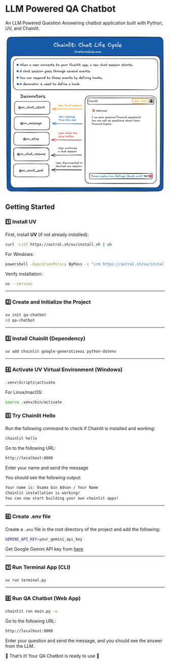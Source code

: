 # LLM Powered QA Chatbot

An LLM Powered Question Answering chatbot application built with Python, UV, and Chainlit.

![Chainlit Life Cycle](images/chainlit_life_cycle.webp)

## Getting Started

### 1️⃣ Install UV

First, install **UV** (if not already installed):

```sh
curl -LsSf https://astral.sh/uv/install.sh | sh
```

For Windows:

```sh
powershell -ExecutionPolicy ByPass -c "irm https://astral.sh/uv/install.ps1 | iex"
```

Verify installation:

```sh
uv --version
```

---

### 2️⃣ Create and Initialize the Project

```sh
uv init qa-chatbot
cd qa-chatbot
```

---

### 3️⃣ Install Chainlit (Dependency)

```sh
uv add chainlit google-generativeai python-dotenv
```

---

### 4️⃣ Activate UV Virtual Environment (Windows)

```sh
.venv\Scripts\activate
```

For Linux/macOS:

```sh
source .venv/bin/activate
```

### 5️⃣ Try Chainlit Hello

Run the following command to check if Chainlit is installed and working:

```sh
chainlit hello
```

Go to the following URL:

```sh
http://localhost:8000
```

Enter your name and send the message

You should see the following output:

```sh
Your name is: Osama bin Adnan / Your Name
Chainlit installation is working!
You can now start building your own chainlit apps!
```

---

### 6️⃣ Create .env file

Create a `.env` file in the root directory of the project and add the following:

```sh
GEMINI_API_KEY=your_gemini_api_key
```

Get Google Gemini API key from [here](https://aistudio.google.com/app/apikey)

---

### 7️⃣ Run Terminal App (CLI)

```sh
uv run terminal.py
```

---

### 8️⃣ Run QA Chatbot (Web App)

```sh
chainlit run main.py -w
```

Go to the following URL:

```sh
http://localhost:8000
```

Enter your question and send the message, and you should see the answer from the LLM.

🎉 That’s it! Your QA Chatbot is ready to use 🚀
